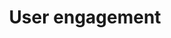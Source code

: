 ---
title: User engagement
intro: How frequently and how long a user interacts with your product – the more time a person spends, the more invested they are.
layout: listing
---